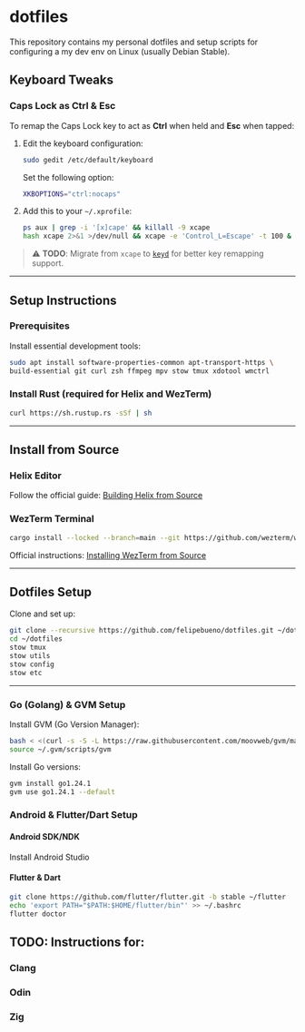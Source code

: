# dotfiles

This repository contains my personal dotfiles and setup scripts for configuring a my dev env on Linux (usually Debian Stable).

## Keyboard Tweaks

### Caps Lock as Ctrl & Esc

To remap the Caps Lock key to act as **Ctrl** when held and **Esc** when tapped:

1. Edit the keyboard configuration:

   ```bash
   sudo gedit /etc/default/keyboard
   ```

   Set the following option:

   ```bash
   XKBOPTIONS="ctrl:nocaps"
   ```

2. Add this to your `~/.xprofile`:

   ```bash
   ps aux | grep -i '[x]cape' && killall -9 xcape
   hash xcape 2>&1 >/dev/null && xcape -e 'Control_L=Escape' -t 100 &
   ```

> ⚠️ **TODO**: Migrate from `xcape` to [`keyd`](https://github.com/rvaiya/keyd) for better key remapping support.

---

## Setup Instructions

### Prerequisites

Install essential development tools:

```bash
sudo apt install software-properties-common apt-transport-https \
build-essential git curl zsh ffmpeg mpv stow tmux xdotool wmctrl
```

### Install Rust (required for Helix and WezTerm)

```bash
curl https://sh.rustup.rs -sSf | sh
```

---

## Install from Source

### Helix Editor

Follow the official guide:
[Building Helix from Source](https://docs.helix-editor.com/building-from-source.html)

### WezTerm Terminal

```bash
cargo install --locked --branch=main --git https://github.com/wezterm/wezterm.git generate-bidi strip-ansi-escapes sync-color-schemes wezterm wezterm-gui
```

Official instructions:
[Installing WezTerm from Source](https://wezterm.org/install/source.html#installing-from-source)

---

## Dotfiles Setup

Clone and set up:

```bash
git clone --recursive https://github.com/felipebueno/dotfiles.git ~/dotfiles
cd ~/dotfiles
stow tmux
stow utils
stow config
stow etc
```

---

### Go (Golang) & GVM Setup

Install GVM (Go Version Manager):

```bash
bash < <(curl -s -S -L https://raw.githubusercontent.com/moovweb/gvm/master/binscripts/gvm-installer)
source ~/.gvm/scripts/gvm
```

Install Go versions:

```bash
gvm install go1.24.1
gvm use go1.24.1 --default
```

### Android & Flutter/Dart Setup

#### Android SDK/NDK

Install Android Studio

#### Flutter & Dart

```bash
git clone https://github.com/flutter/flutter.git -b stable ~/flutter
echo 'export PATH="$PATH:$HOME/flutter/bin"' >> ~/.bashrc
flutter doctor
```

## TODO: Instructions for:

### Clang

### Odin

### Zig

